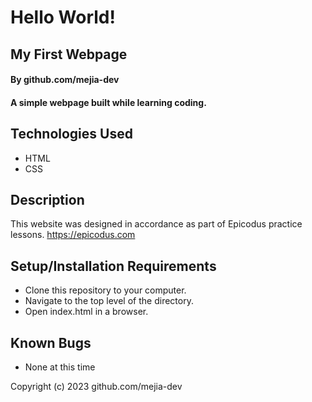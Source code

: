 # Hello World! 
## My First Webpage

#### By github.com/mejia-dev

#### A simple webpage built while learning coding.

## Technologies Used

* HTML
* CSS

## Description

This website was designed in accordance as part of Epicodus practice lessons.
https://epicodus.com

## Setup/Installation Requirements

* Clone this repository to your computer.
* Navigate to the top level of the directory.
* Open index.html in a browser.

## Known Bugs

* None at this time


Copyright (c) 2023 github.com/mejia-dev